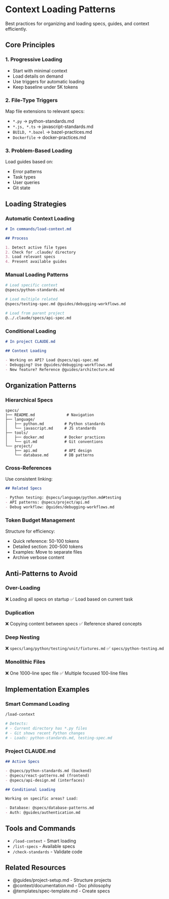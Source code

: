 # Context Loading Patterns

Best practices for organizing and loading specs, guides, and context efficiently.

## Core Principles

### 1. Progressive Loading

- Start with minimal context
- Load details on demand
- Use triggers for automatic loading
- Keep baseline under 5K tokens

### 2. File-Type Triggers

Map file extensions to relevant specs:

- `*.py` → python-standards.md
- `*.js, *.ts` → javascript-standards.md
- `BUILD, *.bazel` → bazel-practices.md
- `Dockerfile` → docker-practices.md

### 3. Problem-Based Loading

Load guides based on:

- Error patterns
- Task types
- User queries
- Git state

## Loading Strategies

### Automatic Context Loading

```markdown
# In commands/load-context.md

## Process

1. Detect active file types
2. Check for .claude/ directory
3. Load relevant specs
4. Present available guides
```

### Manual Loading Patterns

```bash
# Load specific context
@specs/python-standards.md

# Load multiple related
@specs/testing-spec.md @guides/debugging-workflows.md

# Load from parent project
@../.claude/specs/api-spec.md
```

### Conditional Loading

```markdown
# In project CLAUDE.md

## Context Loading

- Working on API? Load @specs/api-spec.md
- Debugging? Use @guides/debugging-workflows.md
- New feature? Reference @guides/architecture.md
```

## Organization Patterns

### Hierarchical Specs

```
specs/
├── README.md              # Navigation
├── language/
│   ├── python.md         # Python standards
│   └── javascript.md     # JS standards
├── tools/
│   ├── docker.md         # Docker practices
│   └── git.md            # Git conventions
└── project/
    ├── api.md            # API design
    └── database.md       # DB patterns
```

### Cross-References

Use consistent linking:

```markdown
## Related Specs

- Python testing: @specs/language/python.md#testing
- API patterns: @specs/project/api.md
- Debug workflow: @guides/debugging-workflows.md
```

### Token Budget Management

Structure for efficiency:

- Quick reference: 50-100 tokens
- Detailed section: 200-500 tokens
- Examples: Move to separate files
- Archive verbose content

## Anti-Patterns to Avoid

### Over-Loading

❌ Loading all specs on startup
✅ Load based on current task

### Duplication

❌ Copying content between specs
✅ Reference shared concepts

### Deep Nesting

❌ `specs/lang/python/testing/unit/fixtures.md`
✅ `specs/python-testing.md`

### Monolithic Files

❌ One 1000-line spec file
✅ Multiple focused 100-line files

## Implementation Examples

### Smart Command Loading

```bash
/load-context

# Detects:
# - Current directory has *.py files
# - Git shows recent Python changes
# - Loads: python-standards.md, testing-spec.md
```

### Project CLAUDE.md

```markdown
## Active Specs

- @specs/python-standards.md (backend)
- @specs/react-patterns.md (frontend)
- @specs/api-design.md (interfaces)

## Conditional Loading

Working on specific areas? Load:

- Database: @specs/database-patterns.md
- Auth: @guides/authentication.md
```

## Tools and Commands

- `/load-context` - Smart loading
- `/list-specs` - Available specs
- `/check-standards` - Validate code

## Related Resources

- @guides/project-setup.md - Structure projects
- @context/documentation.md - Doc philosophy
- @templates/spec-template.md - Create specs
